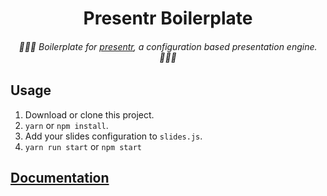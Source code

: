 <div align=center>

# Presentr Boilerplate
###### 👩🏼‍💻 Boilerplate for [presentr](https://github.com/kdemoya/presentr), a configuration based presentation engine. 👨🏽‍💻

</div>


## Usage
1. Download or clone this project.
2. `yarn` or `npm install`.
3. Add your slides configuration to `slides.js`.
4. `yarn run start` or `npm start`

## [Documentation](https://github.com/kdemoya/presentr/blob/master/README.md)